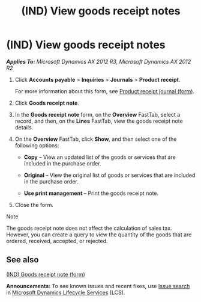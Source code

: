 ﻿---
title: (IND) View goods receipt notes
TOCTitle: (IND) View goods receipt notes
ms:assetid: b0bc7ac3-a967-4659-9f74-c43931bb2357
ms:mtpsurl: https://technet.microsoft.com/en-us/library/JJ664801(v=AX.60)
ms:contentKeyID: 49386131
ms.date: 04/18/2014
mtps_version: v=AX.60
---

# (IND) View goods receipt notes 


_**Applies To:** Microsoft Dynamics AX 2012 R3, Microsoft Dynamics AX 2012 R2_

1.  Click **Accounts payable** \> **Inquiries** \> **Journals** \> **Product receipt**.
    
    For more information about this form, see [Product receipt journal (form)](https://technet.microsoft.com/en-us/library/aa572107\(v=ax.60\)).

2.  Click **Goods receipt note**.

3.  In the **Goods receipt note** form, on the **Overview** FastTab, select a record, and then, on the **Lines** FastTab, view the goods receipt note details.

4.  On the **Overview** FastTab, click **Show**, and then select one of the following options:
    
      - **Copy** – View an updated list of the goods or services that are included in the purchase order.
    
      - **Original** – View the original list of goods or services that are included in the purchase order.
    
      - **Use print management** – Print the goods receipt note.

5.  Close the form.


> [!NOTE]
> <P>The goods receipt note does not affect the calculation of sales tax. However, you can create a query to view the quantity of the goods that are ordered, received, accepted, or rejected.</P>



## See also

[(IND) Goods receipt note (form)](https://technet.microsoft.com/en-us/library/jj664834\(v=ax.60\))

  
**Announcements:** To see known issues and recent fixes, use [Issue search](http://go.microsoft.com/fwlink/?linkid=389258) in [Microsoft Dynamics Lifecycle Services](http://go.microsoft.com/fwlink/?linkid=306505) (LCS).

